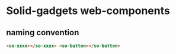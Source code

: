 # Solid-gadgets web-components

## naming convention

```html
<so-xxxx></so-xxxx> <so-button></so-button>
```
